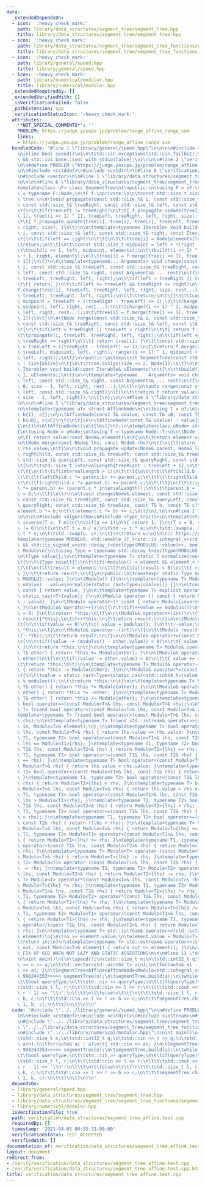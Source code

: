 ```yaml
---
data:
  _extendedDependsOn:
  - icon: ':heavy_check_mark:'
    path: library/data_structures/segment_tree/segment_tree.hpp
    title: library/data_structures/segment_tree/segment_tree.hpp
  - icon: ':heavy_check_mark:'
    path: library/data_structures/segment_tree/segment_tree_functions/segment_tree_affine.hpp
    title: library/data_structures/segment_tree/segment_tree_functions/segment_tree_affine.hpp
  - icon: ':heavy_check_mark:'
    path: library/general/speed.hpp
    title: library/general/speed.hpp
  - icon: ':heavy_check_mark:'
    path: library/numerical/modular.hpp
    title: library/numerical/modular.hpp
  _extendedRequiredBy: []
  _extendedVerifiedWith: []
  _isVerificationFailed: false
  _pathExtension: cpp
  _verificationStatusIcon: ':heavy_check_mark:'
  attributes:
    '*NOT_SPECIAL_COMMENTS*': ''
    PROBLEM: https://judge.yosupo.jp/problem/range_affine_range_sum
    links:
    - https://judge.yosupo.jp/problem/range_affine_range_sum
  bundledCode: "#line 1 \"library/general/speed.hpp\"\n\n\n\n#include <iostream>\n\
    \ninline bool speed()\n{\n\tstd::cin.exceptions(std::cin.failbit);\n\treturn std::cin.tie(nullptr)\
    \ && std::ios_base::sync_with_stdio(false);\n}\n\n\n#line 2 \"verification/data_structures/segment_tree_affine.test.cpp\"\
    \n\n#define PROBLEM \"https://judge.yosupo.jp/problem/range_affine_range_sum\"\
    \n\n#include <cstddef>\n#include <cstdint>\n#line 8 \"verification/data_structures/segment_tree_affine.test.cpp\"\
    \n#include <vector>\n\n#line 1 \"library/data_structures/segment_tree/segment_tree.hpp\"\
    \n\n\n\n#line 6 \"library/data_structures/segment_tree/segment_tree.hpp\"\n\n\
    template<class uF> class SegmentTree\n{\npublic:\n\tusing F = uF;\n\tusing Node\
    \ = typename F::Node;\n\tF f;\nprivate:\n\n\tconst std::size_t size;\n\tstd::vector<Node>\
    \ tree;\n\n\tvoid propagate(const std::size_t& i, const std::size_t& treeLeft,\
    \ const std::size_t& treeRight, const std::size_t& left, const std::size_t& right)\n\
    \t{\n\t\tif(treeLeft != treeRight)\n\t\t{ f.propagate_update(tree[i], tree[i <<\
    \ 1], tree[(i << 1) ^ 1], treeLeft, treeRight, left, right, size); }\n\t\telse\n\
    \t\t{ f.propagate_update(tree[i], tree[i], tree[i], treeLeft, treeRight, left,\
    \ right, size); }\n\t}\n\n\ttemplate<typename Iterable> void build(const std::size_t&\
    \ i, const std::size_t& left, const std::size_t& right, const Iterable& elements)\n\
    \t{\n\t\tif(left == right)\n\t\t{\n\t\t\ttree[i] = Node{elements[left]};\n\t\t\
    \treturn;\n\t\t}\n\t\tconst std::size_t midpoint = left + ((right - left) >> 1);\n\
    \t\tbuild(i << 1, left, midpoint, elements);\n\t\tbuild((i << 1) ^ 1, midpoint\
    \ + 1, right, elements);\n\t\ttree[i] = f.merge(tree[i << 1], tree[(i << 1) ^\
    \ 1]);\n\t}\n\n\ttemplate<typename... Arguments> void change(const std::size_t&\
    \ i, const std::size_t& treeLeft, const std::size_t& treeRight, const std::size_t&\
    \ left, const std::size_t& right, const Arguments& ... rest)\n\t{\n\t\tpropagate(i,\
    \ treeLeft, treeRight, left, right);\n\t\tif(left > treeRight || treeLeft > right)\n\
    \t\t{ return; }\n\t\tif(left <= treeLeft && treeRight <= right)\n\t\t{\n\t\t\t\
    f.change(tree[i], treeLeft, treeRight, left, right, size, rest...);\n\t\t\tpropagate(i,\
    \ treeLeft, treeRight, left, right);\n\t\t\treturn;\n\t\t}\n\t\tconst std::size_t\
    \ midpoint = treeLeft + ((treeRight - treeLeft) >> 1);\n\t\tchange(i << 1, treeLeft,\
    \ midpoint, left, right, rest...);\n\t\tchange((i << 1) ^ 1, midpoint + 1, treeRight,\
    \ left, right, rest...);\n\t\ttree[i] = f.merge(tree[i << 1], tree[(i << 1) ^\
    \ 1]);\n\t}\n\n\tNode range(const std::size_t& i, const std::size_t& treeLeft,\
    \ const std::size_t& treeRight, const std::size_t& left, const std::size_t& right)\n\
    \t{\n\t\tif(left > treeRight || treeLeft > right)\n\t\t{ return f.identity; }\n\
    \t\tpropagate(i, treeLeft, treeRight, left, right);\n\t\tif(left <= treeLeft &&\
    \ treeRight <= right)\n\t\t{ return tree[i]; }\n\t\tconst std::size_t midpoint\
    \ = treeLeft + ((treeRight - treeLeft) >> 1);\n\t\treturn f.merge(range(i << 1,\
    \ treeLeft, midpoint, left, right), range((i << 1) ^ 1, midpoint + 1, treeRight,\
    \ left, right));\n\t}\n\npublic:\n\texplicit SegmentTree(const std::size_t& uSize)\
    \ : size{uSize}\n\t{\n\t\ttree.assign(size << 2, Node{});\n\t}\n\n\ttemplate<typename\
    \ Iterable> void build(const Iterable& uElements)\n\t{\n\t\tbuild(1, 0, size -\
    \ 1, uElements);\n\t}\n\n\ttemplate<typename... Arguments> void change(const std::size_t&\
    \ left, const std::size_t& right, const Arguments& ... rest)\n\t{\n\t\tchange(1,\
    \ 0, size - 1, left, right, rest...);\n\t}\n\n\tauto range(const std::size_t&\
    \ left, const std::size_t& right)\n\t{\n\t\treturn f.return_value(range(1, 0,\
    \ size - 1, left, right));\n\t}\n};\n\n\n#line 1 \"library/data_structures/segment_tree/segment_tree_functions/segment_tree_affine.hpp\"\
    \n\n\n\n#line 5 \"library/data_structures/segment_tree/segment_tree_functions/segment_tree_affine.hpp\"\
    \n\ntemplate<typename uT> struct AffineNode\n{\n\tusing T = uT;\n\n\tT value{},\
    \ b{1}, c{};\n\n\tAffineNode(const T& uValue, const T& uB, const T& uC) : value{uValue},\
    \ b{uB}, c{uC}\n\t{\n\t}\n\n\tAffineNode(const T& uValue) : value{uValue}\n\t\
    {\n\t}\n\n\tAffineNode()\n\t{\n\t}\n};\n\ntemplate<class uNode> struct Affine\n\
    {\n\tusing Node = uNode;\n\tusing T = typename Node::T;\n\n\tNode identity{};\n\
    \n\tT return_value(const Node& element)\n\t{\n\t\treturn element.value;\n\t}\n\
    \n\tNode merge(const Node& lhs, const Node& rhs)\n\t{\n\t\treturn lhs.value +\
    \ rhs.value;\n\t}\n\n\tvoid propagate_update(Node& parent, Node& leftChild, Node&\
    \ rightChild, const std::size_t& treeLeft, const std::size_t& treeRight, const\
    \ std::size_t& queryLeft, const std::size_t& queryRight, const std::size_t& treeSize)\n\
    \t{\n\t\tstd::size_t intervalLength{treeRight - treeLeft + 1};\n\t\tif(parent.b)\n\
    \t\t{\n\t\t\tif(intervalLength > 1)\n\t\t\t{\n\t\t\t\tleftChild.b *= parent.b;\n\
    \t\t\t\t(leftChild.c *= parent.b) += parent.c;\n\t\t\t\trightChild.b *= parent.b;\n\
    \t\t\t\t(rightChild.c *= parent.b) += parent.c;\n\t\t\t}\n\t\t\t((parent.value\
    \ *= parent.b) += (parent.c * intervalLength));\n\t\t\tparent.b = 1;\n\t\t\tparent.c\
    \ = 0;\n\t\t}\n\t}\n\n\tvoid change(Node& element, const std::size_t& treeLeft,\
    \ const std::size_t& treeRight, const std::size_t& queryLeft, const std::size_t&\
    \ queryRight, const std::size_t& treeSize, const T& b, const T& c)\n\t{\n\t\t\
    element.b *= b;\n\t\t(element.c *= b) += c;\n\t}\n};\n\n\n#line 1 \"library/numerical/modular.hpp\"\
    \n\n\n\n#include <algorithm>\n#include <type_traits>\n\ntemplate<typename T> T\
    \ inverse(T a, T m)\n{\n\tif(a == 1)\n\t{ return 1; }\n\tT u = 0, v = 1;\n\twhile(a\
    \ != 0)\n\t{\n\t\tT t = m / a;\n\t\tm -= t * a;\n\t\tstd::swap(a, m);\n\t\tu -=\
    \ t * v;\n\t\tstd::swap(u, v);\n\t}\n\treturn u;\n}\n\n// https://github.com/the-tourist/algo/blob/master/numeric/mint.cpp\n\
    template<typename MODULUS, std::enable_if_t<std::is_integral_v<std::decay_t<decltype(MODULUS::value)>>\
    \ && std::is_signed_v<std::decay_t<decltype(MODULUS::value)>>, bool> = true> class\
    \ Modulo\n{\n\tusing Type = typename std::decay_t<decltype(MODULUS::value)>;\n\
    \n\tType value{};\n\n\ttemplate<typename T> static T normalize(const T& element)\n\
    \t{\n\t\tType result{};\n\t\tif(-modulus() < element && element < modulus())\n\
    \t\t{\n\t\t\tresult = element;\n\t\t}\n\t\tif(result < 0)\n\t\t{ result += modulus();\
    \ }\n\t\treturn result;\n\t}\n\npublic:\n\tconstexpr static Type modulus() { return\
    \ MODULUS::value; }\n\n\tModulo() {}\n\n\ttemplate<typename T> Modulo(const T&\
    \ uValue) : value{normalize(static_cast<Type>(uValue))} {}\n\n\tconst Type& operator()()\
    \ const { return value; }\n\n\ttemplate<typename T> explicit operator T() { return\
    \ static_cast<T>(value); }\n\n\tModulo operator-() const { return Modulo{modulus()\
    \ - value}; }\n\n\tModulo operator~() const { return Modulo{inverse(value, modulus())};\
    \ }\n\n\tModulo& operator++()\n\t{\n\t\tif(++value == modulus())\n\t\t{ value\
    \ = 0; }\n\t\treturn *this;\n\t}\n\n\tModulo& operator++(int)\n\t{\n\t\tModulo\
    \ result{*this};\n\t\t++*this;\n\t\treturn result;\n\t}\n\n\tModulo& operator--()\n\
    \t{\n\t\tif(value == 0)\n\t\t{ value = modulus(); }\n\t\t--value;\n\t\treturn\
    \ *this;\n\t}\n\n\tModulo& operator--(int)\n\t{\n\t\tModulo result{*this};\n\t\
    \t--*this;\n\t\treturn result;\n\t}\n\n\tModulo& operator+=(const Modulo& other)\n\
    \t{\n\t\tif((value -= (modulus() - other.value)) < 0)\n\t\t{ value += modulus();\
    \ }\n\t\treturn *this;\n\t}\n\n\ttemplate<typename T> Modulo& operator+=(const\
    \ T& other) { return *this += Modulo{other}; }\n\n\tModulo& operator-=(const Modulo&\
    \ other)\n\t{\n\t\tif((value -= other.value) < 0)\n\t\t{ value += modulus(); }\n\
    \t\treturn *this;\n\t}\n\n\ttemplate<typename T> Modulo& operator-=(const T& other)\
    \ { return *this -= Modulo{other}; }\n\n\tModulo& operator*=(const Modulo& other)\n\
    \t{\n\t\tvalue = static_cast<Type>(static_cast<std::int64_t>(value) * other.value\
    \ % modulus());\n\t\treturn *this;\n\t}\n\n\ttemplate<typename T> Modulo& operator*=(const\
    \ T& other) { return *this *= Modulo{other}; }\n\n\tModulo& operator/=(const Modulo&\
    \ other) { return *this *= ~other; }\n\n\ttemplate<typename T> Modulo& operator/=(const\
    \ T& other) { return *this /= Modulo{other}; }\n\n\ttemplate<typename T> friend\
    \ bool operator==(const Modulo<T>& lhs, const Modulo<T>& rhs);\n\n\ttemplate<typename\
    \ T> friend bool operator<(const Modulo<T>& lhs, const Modulo<T>& rhs);\n\n\t\
    template<typename T> friend bool operator>(const Modulo<T>& lhs, const Modulo<T>&\
    \ rhs);\n\n\ttemplate<typename T> friend std::istream& operator>>(std::istream&\
    \ in, Modulo<T>& element);\n};\n\ntemplate<typename T> bool operator==(const Modulo<T>&\
    \ lhs, const Modulo<T>& rhs) { return lhs.value == rhs.value; }\ntemplate<typename\
    \ T1, typename T2> bool operator==(const Modulo<T1>& lhs, const T2& rhs) { return\
    \ lhs == Modulo<T1>{rhs}; }\ntemplate<typename T1, typename T2> bool operator==(const\
    \ T1& lhs, const Modulo<T2>& rhs) { return Modulo<T2>{lhs} == rhs; }\n\ntemplate<typename\
    \ T1, typename T2> bool operator!=(const T1& lhs, const T2& rhs) { return !(lhs\
    \ == rhs); }\n\ntemplate<typename T> bool operator<(const Modulo<T>& lhs, const\
    \ Modulo<T>& rhs) { return lhs.value < rhs.value; }\ntemplate<typename T1, typename\
    \ T2> bool operator<(const Modulo<T1>& lhs, const T2& rhs) { return lhs < Modulo<T1>{rhs};\
    \ }\ntemplate<typename T1, typename T2> bool operator<(const T1& lhs, const Modulo<T2>&\
    \ rhs) { return Modulo<T2>{lhs} < rhs; }\n\ntemplate<typename T> bool operator>(const\
    \ Modulo<T>& lhs, const Modulo<T>& rhs) { return lhs.value > rhs.value; }\ntemplate<typename\
    \ T1, typename T2> bool operator>(const Modulo<T1>& lhs, const T2& rhs) { return\
    \ lhs > Modulo<T1>{rhs}; }\ntemplate<typename T1, typename T2> bool operator>(const\
    \ T1& lhs, const Modulo<T2>& rhs) { return Modulo<T2>{lhs} > rhs; }\n\ntemplate<typename\
    \ T1, typename T2> bool operator<=(const T1& lhs, const T2& rhs) { return !(lhs\
    \ > rhs); }\n\ntemplate<typename T1, typename T2> bool operator>=(const T1& lhs,\
    \ const T2& rhs) { return !(lhs < rhs); }\n\ntemplate<typename T> Modulo<T> operator+(const\
    \ Modulo<T>& lhs, const Modulo<T>& rhs) { return Modulo<T>{lhs} += rhs; }\ntemplate<typename\
    \ T1, typename T2> Modulo<T1> operator+(const Modulo<T1>& lhs, const T2& rhs)\
    \ { return Modulo<T1>{lhs} += rhs; }\ntemplate<typename T1, typename T2> Modulo<T2>\
    \ operator+(const T1& lhs, const Modulo<T2>& rhs) { return Modulo<T2>{lhs} +=\
    \ rhs; }\n\ntemplate<typename T> Modulo<T> operator-(const Modulo<T>& lhs, const\
    \ Modulo<T>& rhs) { return Modulo<T>{lhs} -= rhs; }\ntemplate<typename T1, typename\
    \ T2> Modulo<T1> operator-(const Modulo<T1>& lhs, const T2& rhs) { return Modulo<T1>{lhs}\
    \ -= rhs; }\ntemplate<typename T1, typename T2> Modulo<T2> operator-(const T1&\
    \ lhs, const Modulo<T2>& rhs) { return Modulo<T2>{lhs} -= rhs; }\n\ntemplate<typename\
    \ T> Modulo<T> operator*(const Modulo<T>& lhs, const Modulo<T>& rhs) { return\
    \ Modulo<T>{lhs} *= rhs; }\ntemplate<typename T1, typename T2> Modulo<T1> operator*(const\
    \ Modulo<T1>& lhs, const T2& rhs) { return Modulo<T1>{lhs} *= rhs; }\ntemplate<typename\
    \ T1, typename T2> Modulo<T2> operator*(const T1& lhs, const Modulo<T2>& rhs)\
    \ { return Modulo<T2>{lhs} *= rhs; }\n\ntemplate<typename T> Modulo<T> operator/(const\
    \ Modulo<T>& lhs, const Modulo<T>& rhs) { return Modulo<T>{lhs} /= rhs; }\ntemplate<typename\
    \ T1, typename T2> Modulo<T1> operator/(const Modulo<T1>& lhs, const T2& rhs)\
    \ { return Modulo<T1>{lhs} /= rhs; }\ntemplate<typename T1, typename T2> Modulo<T2>\
    \ operator/(const T1& lhs, const Modulo<T2>& rhs) { return Modulo<T2>{lhs} /=\
    \ rhs; }\n\ntemplate<typename T> std::istream& operator>>(std::istream& in, Modulo<T>&\
    \ element)\n{\n\tin >> element.value;\n\telement.value = Modulo<T>::normalize(element.value);\n\
    \treturn in;\n}\n\ntemplate<typename T> std::ostream& operator<<(std::ostream&\
    \ out, const Modulo<T>& element) { return out << element(); }\n\n// DIVISION AND\
    \ FIX UP GCD WHEN NOT LAZY AND STATIC ASSERTIONS\n\n\n#line 13 \"verification/data_structures/segment_tree_affine.test.cpp\"\
    \n\nint main()\n{\n\tspeed();\n\tstd::size_t n;\n\tstd::int32_t q;\n\tstd::cin\
    \ >> n >> q;\n\tstd::vector<std::uint64_t> a(n);\n\tfor(auto& ai : a)\n\t{ std::cin\
    \ >> ai; }\n\tSegmentTree<Affine<AffineNode<Modulo<std::integral_constant<std::decay_t<decltype(998244353)>,\
    \ 998244353>>>>> segmentTree(n);\n\tsegmentTree.build(a);\n\twhile(q--)\n\t{\n\
    \t\tbool queryType;\n\t\tstd::cin >> queryType;\n\t\tif(queryType)\n\t\t{\n\t\t\
    \tstd::size_t l, r;\n\t\t\tstd::cin >> l >> r;\n\t\t\tstd::cout << segmentTree.range(l,\
    \ r - 1) << '\\n';\n\t\t}\n\t\telse\n\t\t{\n\t\t\tstd::size_t l, r;\n\t\t\tstd::uint64_t\
    \ b, c;\n\t\t\tstd::cin >> l >> r >> b >> c;\n\t\t\tsegmentTree.change(l, r -\
    \ 1, b, c);\n\t\t}\n\t}\n}\n"
  code: "#include \"../../library/general/speed.hpp\"\n\n#define PROBLEM \"https://judge.yosupo.jp/problem/range_affine_range_sum\"\
    \n\n#include <cstddef>\n#include <cstdint>\n#include <iostream>\n#include <vector>\n\
    \n#include \"../../library/data_structures/segment_tree/segment_tree.hpp\"\n#include\
    \ \"../../library/data_structures/segment_tree/segment_tree_functions/segment_tree_affine.hpp\"\
    \n#include \"../../library/numerical/modular.hpp\"\n\nint main()\n{\n\tspeed();\n\
    \tstd::size_t n;\n\tstd::int32_t q;\n\tstd::cin >> n >> q;\n\tstd::vector<std::uint64_t>\
    \ a(n);\n\tfor(auto& ai : a)\n\t{ std::cin >> ai; }\n\tSegmentTree<Affine<AffineNode<Modulo<std::integral_constant<std::decay_t<decltype(998244353)>,\
    \ 998244353>>>>> segmentTree(n);\n\tsegmentTree.build(a);\n\twhile(q--)\n\t{\n\
    \t\tbool queryType;\n\t\tstd::cin >> queryType;\n\t\tif(queryType)\n\t\t{\n\t\t\
    \tstd::size_t l, r;\n\t\t\tstd::cin >> l >> r;\n\t\t\tstd::cout << segmentTree.range(l,\
    \ r - 1) << '\\n';\n\t\t}\n\t\telse\n\t\t{\n\t\t\tstd::size_t l, r;\n\t\t\tstd::uint64_t\
    \ b, c;\n\t\t\tstd::cin >> l >> r >> b >> c;\n\t\t\tsegmentTree.change(l, r -\
    \ 1, b, c);\n\t\t}\n\t}\n}\n"
  dependsOn:
  - library/general/speed.hpp
  - library/data_structures/segment_tree/segment_tree.hpp
  - library/data_structures/segment_tree/segment_tree_functions/segment_tree_affine.hpp
  - library/numerical/modular.hpp
  isVerificationFile: true
  path: verification/data_structures/segment_tree_affine.test.cpp
  requiredBy: []
  timestamp: '2021-04-05 00:55:31-06:00'
  verificationStatus: TEST_ACCEPTED
  verifiedWith: []
documentation_of: verification/data_structures/segment_tree_affine.test.cpp
layout: document
redirect_from:
- /verify/verification/data_structures/segment_tree_affine.test.cpp
- /verify/verification/data_structures/segment_tree_affine.test.cpp.html
title: verification/data_structures/segment_tree_affine.test.cpp
---
```

